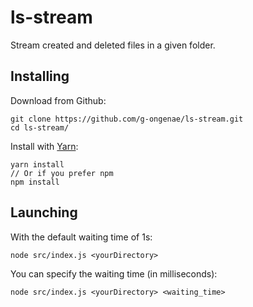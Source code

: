 # ls-stream

Stream created and deleted files in a given folder.

## Installing

Download from Github:
```
git clone https://github.com/g-ongenae/ls-stream.git
cd ls-stream/
```

Install with [Yarn](https://yarnpkg.com):
```
yarn install
// Or if you prefer npm
npm install
```

## Launching

With the default waiting time of 1s:
```
node src/index.js <yourDirectory>
```

You can specify the waiting time (in milliseconds):
```
node src/index.js <yourDirectory> <waiting_time>
```
